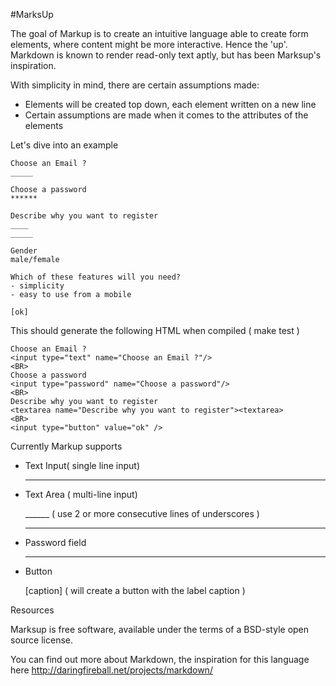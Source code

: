 #MarksUp

The goal of Markup is to create an intuitive language able to create form elements, where content might be more interactive. Hence the 'up'. Markdown is known to render read-only text aptly, but has been Marksup's inspiration.

With simplicity in mind, there are certain assumptions made:
- Elements will be created top down, each element written on a new line
- Certain assumptions are made when it comes to the attributes of the elements

Let's dive into an example

	Choose an Email ?
	_____

	Choose a password
	******

	Describe why you want to register
	____
	_____

	Gender
	male/female

	Which of these features will you need?
	- simplicity
	- easy to use from a mobile

	[ok]

This should generate the following HTML when compiled ( make test )

	Choose an Email ?
	<input type="text" name="Choose an Email ?"/>
	<BR>
	Choose a password
	<input type="password" name="Choose a password"/>
	<BR>
	Describe why you want to register
	<textarea name="Describe why you want to register"><textarea>	
	<BR>
	<input type="button" value="ok" />


Currently Markup supports

- Text Input( single line input)

	______

- Text Area ( multi-line input)

	______ ( use 2 or more consecutive lines of underscores )
	______

- Password field
	
	***** 

- Button
	
	\[caption\] ( will create a button with the label caption )

Resources

Marksup is free software, available under the terms of a BSD-style open source license.

You can find out more about Markdown, the inspiration for this language here
http://daringfireball.net/projects/markdown/



